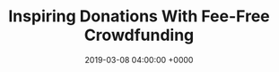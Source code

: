 ---
title: 'Inspiring Donations With Fee-Free Crowdfunding'
name: "awo"
night_header: false
night_footer: true
language: en
published: true
slug: "custom-wordpress-crowdfunding-website"
layout: pancakes
description: page description
date: 2019-03-08 04:00:00 +0000
tags: ["Web Development", "Web Experience", "Web Design", "Search Marketing"]
aliases :
  - /work/helpinghands/
stacks_hero:
  path: "helpers/work/hero.html"
  image: "images/hh-home-cover.png"
  background_color: "#ff5645"
  client: "awo"
  logo_color: "color"
grid_item:
  client: "awo"
  logo_color: "color"
stacks:
- template: section-row-blocks
  id: overview
  class: padding-m-bottom v_c-center
  background_color: "#ff5645"
  background_image:
  rows:
  - template: include-row
    class: h_c-center v_c-center
    size: container
    cols:
    - template: block-column-builder
      size: '9'
      animate: fade-up
      duration: '400'
      elements:
      - template: element-title
        class: "color-white text-left big-paragraph"
        tag: p
        title: |
          Fullstack Digital partnered with the Arms Wide Open Childhood Cancer Foundation, a registered 501(c)(3) organization, to build an all-new, one of a kind fee-free crowdfunding website geared specifically towards donations & campaigns for child cancer patients. Fullstack built the site with a custom design featuring the first multi-step crowdfunding experience on Wordpress, social media login, sharing and tracking integration, and a single page custom dashboard.
- template: section-row-blocks
  id: overview
  class: padding-xl-top padding-xl-bottom v_c-center
  background_color: "#ffffff"
  rows:
  - template: include-row
    class: h_c-center v_c-center wrap
    size: container-l
    cols:
    - template: block-column-builder
      size: '12'
      animate: fade-up
      duration: '400'
      elements:
      - template: element-image
        class: padding-m-bottom
        image: "images/hh-dashboard-page.png"
      - template: element-image
        image: "images/hh-campaign-page.png"
---